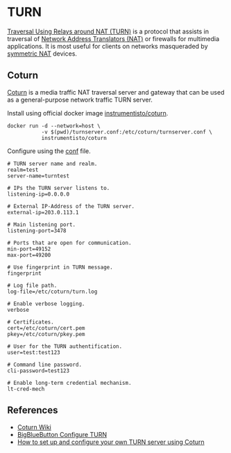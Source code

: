 # TURN

[Traversal Using Relays around NAT (TURN)](https://en.wikipedia.org/wiki/Traversal_Using_Relays_around_NAT) is a protocol that assists in traversal of [Network Address Translators (NAT)](https://en.wikipedia.org/wiki/Network_address_translation) or firewalls for multimedia applications. It is most useful for clients on networks masqueraded by [symmetric NAT](https://en.wikipedia.org/wiki/Network_address_translation#Symmetric_NAT) devices.

## Coturn

[Coturn](https://github.com/coturn) is a media traffic NAT traversal server and gateway that can be used as a general-purpose network traffic TURN server.

Install using official docker image [instrumentisto/coturn](https://hub.docker.com/r/instrumentisto/coturn).
```
docker run -d --network=host \
           -v $(pwd)/turnserver.conf:/etc/coturn/turnserver.conf \
           instrumentisto/coturn
```

Configure using the [conf](https://github.com/coturn/coturn/blob/master/examples/etc/turnserver.conf) file.
```
# TURN server name and realm.
realm=test
server-name=turntest

# IPs the TURN server listens to.
listening-ip=0.0.0.0

# External IP-Address of the TURN server.
external-ip=203.0.113.1

# Main listening port.
listening-port=3478

# Ports that are open for communication.
min-port=49152
max-port=49200

# Use fingerprint in TURN message.
fingerprint

# Log file path.
log-file=/etc/coturn/turn.log

# Enable verbose logging.
verbose

# Certificates.
cert=/etc/coturn/cert.pem
pkey=/etc/coturn/pkey.pem

# User for the TURN authentification.
user=test:test123

# Command line password.
cli-password=test123

# Enable long-term credential mechanism.
lt-cred-mech
```

## References

* [Coturn Wiki](https://github.com/coturn/coturn/wiki/)
* [BigBlueButton Configure TURN](https://docs.bigbluebutton.org/admin/setup-turn-server.html)
* [How to set up and configure your own TURN server using Coturn](https://gabrieltanner.org/blog/turn-server/)
